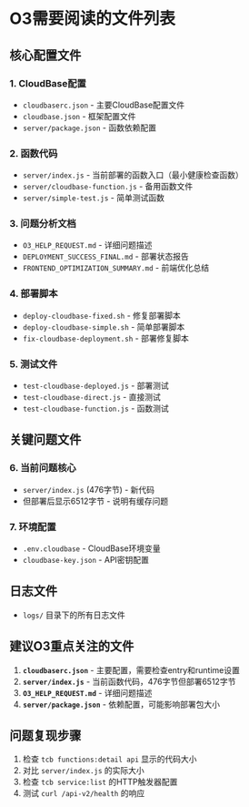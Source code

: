 # O3需要阅读的文件列表

## 核心配置文件

### 1. CloudBase配置
- `cloudbaserc.json` - 主要CloudBase配置文件
- `cloudbase.json` - 框架配置文件
- `server/package.json` - 函数依赖配置

### 2. 函数代码
- `server/index.js` - 当前部署的函数入口（最小健康检查函数）
- `server/cloudbase-function.js` - 备用函数文件
- `server/simple-test.js` - 简单测试函数

### 3. 问题分析文档
- `O3_HELP_REQUEST.md` - 详细问题描述
- `DEPLOYMENT_SUCCESS_FINAL.md` - 部署状态报告
- `FRONTEND_OPTIMIZATION_SUMMARY.md` - 前端优化总结

### 4. 部署脚本
- `deploy-cloudbase-fixed.sh` - 修复部署脚本
- `deploy-cloudbase-simple.sh` - 简单部署脚本
- `fix-cloudbase-deployment.sh` - 部署修复脚本

### 5. 测试文件
- `test-cloudbase-deployed.js` - 部署测试
- `test-cloudbase-direct.js` - 直接测试
- `test-cloudbase-function.js` - 函数测试

## 关键问题文件

### 6. 当前问题核心
- `server/index.js` (476字节) - 新代码
- 但部署后显示6512字节 - 说明有缓存问题

### 7. 环境配置
- `.env.cloudbase` - CloudBase环境变量
- `cloudbase-key.json` - API密钥配置

## 日志文件
- `logs/` 目录下的所有日志文件

## 建议O3重点关注的文件

1. **`cloudbaserc.json`** - 主要配置，需要检查entry和runtime设置
2. **`server/index.js`** - 当前函数代码，476字节但部署6512字节
3. **`O3_HELP_REQUEST.md`** - 详细问题描述
4. **`server/package.json`** - 依赖配置，可能影响部署包大小

## 问题复现步骤

1. 检查 `tcb functions:detail api` 显示的代码大小
2. 对比 `server/index.js` 的实际大小
3. 检查 `tcb service:list` 的HTTP触发器配置
4. 测试 `curl /api-v2/health` 的响应 